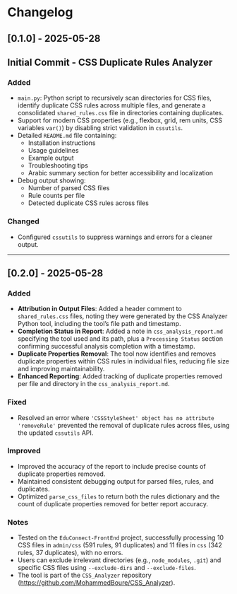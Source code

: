 # Changelog

## [0.1.0] - 2025-05-28

## Initial Commit - CSS Duplicate Rules Analyzer

### Added
- `main.py`: Python script to recursively scan directories for CSS files, identify duplicate CSS rules across multiple files, and generate a consolidated `shared_rules.css` file in directories containing duplicates.
- Support for modern CSS properties (e.g., flexbox, grid, rem units, CSS variables `var()`) by disabling strict validation in `cssutils`.
- Detailed `README.md` file containing:
  - Installation instructions
  - Usage guidelines
  - Example output
  - Troubleshooting tips
  - Arabic summary section for better accessibility and localization
- Debug output showing:
  - Number of parsed CSS files
  - Rule counts per file
  - Detected duplicate CSS rules across files

### Changed
- Configured `cssutils` to suppress warnings and errors for a cleaner output.

---

## [0.2.0] - 2025-05-28

### Added
- **Attribution in Output Files**: Added a header comment to `shared_rules.css` files, noting they were generated by the CSS Analyzer Python tool, including the tool’s file path and timestamp.
- **Completion Status in Report**: Added a note in `css_analysis_report.md` specifying the tool used and its path, plus a `Processing Status` section confirming successful analysis completion with a timestamp.
- **Duplicate Properties Removal**: The tool now identifies and removes duplicate properties within CSS rules in individual files, reducing file size and improving maintainability.
- **Enhanced Reporting**: Added tracking of duplicate properties removed per file and directory in the `css_analysis_report.md`.

### Fixed
- Resolved an error where `'CSSStyleSheet' object has no attribute 'removeRule'` prevented the removal of duplicate rules across files, using the updated `cssutils` API.

### Improved
- Improved the accuracy of the report to include precise counts of duplicate properties removed.
- Maintained consistent debugging output for parsed files, rules, and duplicates.
- Optimized `parse_css_files` to return both the rules dictionary and the count of duplicate properties removed for better report accuracy.

### Notes
- Tested on the `EduConnect-FrontEnd` project, successfully processing 10 CSS files in `admin/css` (591 rules, 91 duplicates) and 11 files in `css` (342 rules, 37 duplicates), with no errors.
- Users can exclude irrelevant directories (e.g., `node_modules`, `.git`) and specific CSS files using `--exclude-dirs` and `--exclude-files`.
- The tool is part of the `CSS_Analyzer` repository (https://github.com/MohammedBoure/CSS_Analyzer).